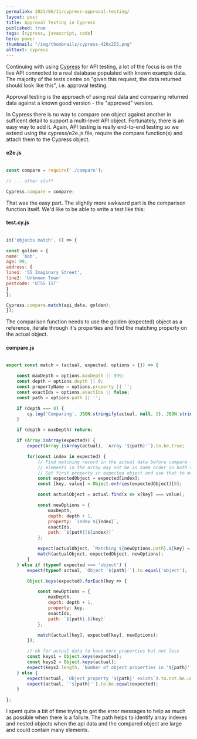 ```yaml
---
permalink: 2023/06/11/cypress-approval-testing/
layout: post
title: Approval Testing in Cypress
published: true
tags: [cypress, javascript, code]
hero: power
thumbnail: "/img/thumbnails/cypress-420x255.png"
alttext: cypress
---
```


Continuing with using [Cypress](https://cypress.io) for API testing, a lot of the focus is on the live API connected to a
real database populated with known example data. The majority of the tests centre on "given this request, the data returned should
look like this", i.e. approval testing.

Approval testing is the approach of using real data and comparing returned data against a known good version - the "approved" version.

In Cypress there is no way to compare one object against another in sufficent detail to support a multi-level API object. Fortunately, there
is an easy way to add it. Again, API testing is really end-to-end testing so we extend using the cypress/e2e.js file, require the compare function(s)
and attach them to the Cypress object.

#### e2e.js

```javascript

const compare = require('./compare');

// ... other stuff

Cypress.compare = compare;

```

That was the easy part. The slightly more awkward part is the comparison function itself. We'd like to be able to write a test like this:

#### test.cy.js

```javascript

it('objects match', () => {

const golden = {
name: 'bob',
age: 99,
address: {
line1: '55 Imaginary Street',
line2: 'Unknown Town'
postcode: 'UT55 IST'
}
};

Cypress.compare.match(api_data, golden);
});

```

The comparison function needs to use the golden (expected) object as a reference, iterate through it's properties and find the matching property on the
actual object.

#### compare.js

```javascript

export const match = (actual, expected, options = {}) => {

    const maxDepth = options.maxDepth || 999;
    const depth = options.depth || 0;
    const propertyName = options.property || '';
    const exactIds = options.exactIds || false;
    const path = options.path || '';

    if (depth === 0) {
        cy.log('Comparing', JSON.stringify(actual, null, 2), JSON.stringify(expected, null, 2));
    }

    if (depth > maxDepth) return;

    if (Array.isArray(expected)) {
        expect(Array.isArray(actual), `Array '${path}'`).to.be.true;

        for(const index in expected) {
            // Find matching record in the actual data before compare -
            // elements in the array may not be in same order in both objects.
            // Get first property in expected object and use that to match in actual.
            const expectedObject = expected[index];
            const [key, value] = Object.entries(expectedObject)[0];

            const actualObject = actual.find(x => x[key] === value);

            const newOptions = {
                maxDepth,
                depth: depth + 1,
                property: `index ${index}`,
                exactIds,
                path: `${path}[${index}]`
            };

            expect(actualObject, `Matching ${newOptions.path}.${key} = ${value}`).not.to.be.undefined;
            match(actualObject, expectedObject, newOptions);
        }
    } else if (typeof expected === 'object') {
        expect(typeof actual, `Object '${path}'`).to.equal('object');

        Object.keys(expected).forEach(key => {

            const newOptions = {
                maxDepth,
                depth: depth + 1,
                property: key,
                exactIds,
                path: `${path}.${key}`
            };

            match(actual[key], expected[key], newOptions);
        });

        // ok for actual data to have more properties but not less
        const keys1 = Object.keys(expected);
        const keys2 = Object.keys(actual);
        expect(keys2.length, `Number of object properties in '${path}'`).to.be.at.least(keys1.length);
    } else {
        expect(actual, `Object property '${path}' exists`).to.not.be.undefined;
        expect(actual, `'${path}'`).to.be.equal(expected);
    }

};

```

I spent quite a bit of time trying to get the error messages to help as much as possible when there is a failure. The path helps to
identify array indexes and nested objects when the api data and the compared object are large and could contain many elements.
